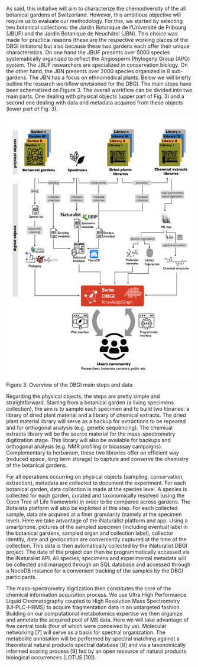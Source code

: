 

As said, this initiative will aim to characterize the chemodiversity of the all botanical gardens of Switzerland. However, this ambitious objective will require us to evaluate our methodology. For this, we started by selecting two botanical collections: the Jardin Botanique de l’Université de Fribourg (JBUF) and the Jardin Botanique de Neuchâtel (JBN). This choice was made for practical reasons (these are the respective working places of the DBGI initiators) but also because these two gardens each offer their unique characteristics. On one hand the JBUF presents over 5000 species systematically organized to reflect the Angiosperm Phylogeny Group (APG) system. The JBUF researchers are specialized in conservation biology. On the other hand, the JBN presents over 2000 species organized in 8 sub-gardens. The JBN has a focus on ethnomedical plants.
Below we will briefly outline the research workflow envisioned for the DBGI. The main steps have been schematized on Figure 3. The overall workflow can be divided into two main parts. One dealing with physical objects (upper part of Fig. 3) and a second one dealing with data and metadata acquired from these objects (lower part of Fig. 3). 


![Figure 3. Overview of the DBGI main steps and data](/assets/images/2022-06-18-18-34-34.png)
Figure 3. Overview of the DBGI main steps and data 



Regarding the physical objects, the steps are pretty simple and straightforward. Starting from a botanical garden (a living specimens collection), the aim is to sample each specimen and to build two libraries: a library of dried plant material and a library of chemical extracts. The dried plant material library will serve as a backup for extractions to be repeated and for orthogonal analysis (e.g. genetic sequencing). The chemical extracts library will be the source material for the mass-spectrometry digitization stage. This library will also be available for backups and orthogonal analysis (e.g. NMR profiling or bioassay campaigns). Complementary to herbarium, these two libraries offer an efficient way (reduced space, long term storage) to capture and conserve the chemistry of the botanical gardens.

For all operations occurring on physical objects (sampling, conservation, extraction), metadata are collected to document the experiment. For each botanical garden, data collection is made at the species level. A species is collected for each garden, curated and taxonomically resolved (using the Open Tree of Life framework) in order to be compared across gardens. The Botalista platform will also be exploited at this step. For each collected sample, data are acquired at a finer granularity (namely at the specimen level). Here we take advantage of the iNaturalist platform and app. Using a smartphone, pictures of the sampled specimen (including eventual label in the botanical gardens, sampled organ and collection label), collector identity, date and geolocation are conveniently captured at the time of the collection. This data is then automatically collected by the iNaturalist DBGI project. The data of the project can then be programmatically accessed via the iNaturalist API. All species, specimens and experimental metadata will be collected and managed through an SQL database and accessed through a NocoDB instance for a convenient tracking of the samples by the DBGI participants.

The mass-spectrometry digitization then constitutes the core of the chemical information acquisition process. We use Ultra High Performance Liquid Chromatography coupled to High Resolution Mass Spectrometry (UHPLC-HRMS) to acquire fragmentation data in an untargeted fashion. Building on our computational metabolomics expertise we then organize and annotate the acquired pool of MS data. Here we will take advantage of five central tools (four of which were conceived by us). Molecular networking [7] will serve as a basis for spectral organization. The metabolite annotation will be performed by spectral matching against a theoretical natural products spectral database [8] and via a taxonomically informed scoring process [9] fed by an open resource of natural products biological occurrences (LOTUS [10]).


